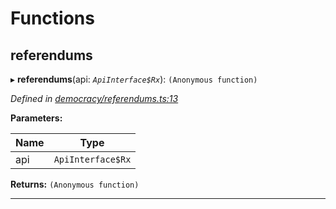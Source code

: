 

# Functions

<a id="referendums"></a>

##  referendums

▸ **referendums**(api: *`ApiInterface$Rx`*): `(Anonymous function)`

*Defined in [democracy/referendums.ts:13](https://github.com/polkadot-js/api/blob/8341538/packages/api-derive/src/democracy/referendums.ts#L13)*

**Parameters:**

| Name | Type |
| ------ | ------ |
| api | `ApiInterface$Rx` |

**Returns:** `(Anonymous function)`

___


